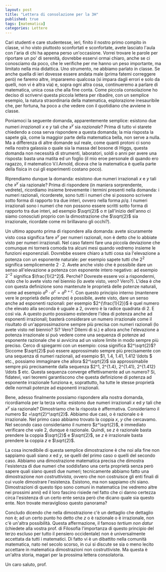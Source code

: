 ```yaml
---
layout: post
title: "Lettera di consolazione per la 3H"
published: true
tags: [matematica] 
categories: Lettere
---
```


Cari studenti e care studentesse,
ieri, finito il nostro primo compito in classe, vi ho visto piuttosto sconfortati e sconfortate,
avete lasciato l'aula con l'aria di chi ha appena perso un'occasione. Vorrei trovare le parole per
riportare un po' di serenità, dovrebbe esservi ormai chiaro, anche se ci conosciamo da poco, che le
verifiche per me hanno un peso importante, ma limitato nella mia didattica. Uno strumento, ne
abbiamo parlato in classe. Se anche quella di ieri dovesse essere andata male (prima fatemi
correggere però) ne faremo altre, impararemo qualcosa (si impara dagli errori e solo da quelli, non
vi è altra via) e, sopra ogni altra cosa, continueremo a parlare di matematica, unica cosa che alla
fine conta. Come piccola consolazione ho deciso di scrivervi questa piccola lettera per ribadire,
con un semplice esempio, la natura straordinaria della matematica, esplorazione inesauribile che,
per fortuna, ha poco a che vedere con il quotidiano che avviene in classe.

Poniamoci la seguente domanda, apparentemente semplice: esistono due numeri *irrazionali* $x$ e $y$
tali che $x^y$ sia *razionale*? Prima di tutto vi starete chiedendo a cosa serva rispondere a questa 
domanda; la mia risposta la sapete già, come la maggior parte della matematica bella, non serve a nulla. Ma a
differenza di altre domande sul reale, come quanti protoni ci sono nella nostra galassia o quale sia
la massa del bosone di Higgs, questa domanda non necessità di strumenti, laboratori, soldi o anni
per avere una risposta: basta una matita ed un foglio (il mio eroe personale di quando ero ragazzo, il matematico V.I.Arnold,
diceva che la matematica è quella parte della fisica in cui gli esperimenti costano poco).

Riprendiamo dunque la domanda: esistono due numeri irrazionali $x$ e $y$ tali che $x^y$ sia
razionale? Prima di rispondere (in maniera sorprendente, vedrete), ricordiamo insieme brevemente i
termini presenti nella domanda: i numeri razionali, ricorderete, sono tutti i numeri che si possono
scrivere sotto forma di rapporto tra due interi, ovvero nella forma  $p/q$. I numeri irrazionali sono i numeri che non
possono essere scritti sotto forma di rapporto tra due interi, ad esempio $\sqrt{2}$ o $\pi$
(all'inizio dell'anno ci siamo conosciuti proprio con la dimostrazione che $\sqrt{2}$ sia
irrazionale, ricordate come mi brillavano gli occhi?).

Un ultimo appunto prima di rispondere alla domanda: avete sicuramente visto cosa significa fare
$x^y$ per numeri razionali, non è detto che lo abbiate visto per numeri irrazionali. Nel caso fatemi
fare una piccola deviazione che comunque mi tornerà comoda tra alcuni mesi quando vedremo insieme le
funzioni esponenziali. Dovrebbe essere
chiaro a tutti cosa sia ĺ'elevazione a potenza con un esponente naturale: per esempio sapete tutti
che $2^2$ significa semplicemente $2\cdot 2$. Avete anche visto che è possibile dare un senso
all'elevazione a potenza con esponente intero negativo: ad esempio $2^{-2}$ significa
$\frac{1}{2^2}$. Perché? Dovreste essere voi a rispondermi, visto che lo avete visto nel biennio (lo
avete visto, vero? Vero?). L'idea è che con questa definizione sono mantenute le proprietà delle
potenze naturali, come ad esempio $a^b\cdot a^c = a^{b+c}$. Con questo principio interno (mantenere
vere le proprietà delle potenze) è possibile, avete visto, dare un senso anche ad esponenti
razionali: per esempio $2^{\frac{1}{2}}$ è quel numero che elevato alla seconda è uguale a $2$,
ovvero è la radice quadrata di $2$. E così via. A questo punto possiamo estendere l'idea di potenza
anche ad esponenti irrazionali; basterà considerare un numero irrazionale come il risultato di
un'approssimazione sempre più precisa con numeri razionali (lo avete visto nel biennio? Si? Vero? 
Ditemi di si.) e allora anche l'elevazione a potenza irrazionale si può vedere come una
sequenza di potenze ad esponente razionale che si avvicina ad un valore limite in modo sempre più preciso. 
Cerco di spiegarmi con un esempio:
cosa significa $2^\sqrt{2}$? Siccome $\sqrt{2}$ può essere approssimato sempre più precisamente con
una sequenza di numeri razionali, ad esempio $1, 1.4, 1.41, 1.412 \ldots $ etc., possiamo immaginare
che allora $2^\sqrt{2}$ sia approssimabile sempre più precisamente dalla sequenza $2^1, 2^{1.4},
2^{1.41}, 2^{1.412} \ldots $ etc. Questa sequenza converge effettivamente ad un numero? Si, fidatevi,
vari teoremi garantiscono che questa definizione di potenza ad esponente irrazionale funziona e,
soprattutto, ha tutte le stesse proprietà delle normali potenze ad esponenti irrazionali.

Bene, adesso finalmente possiamo rispondere alla nostra domanda, ricordiamola per la terza volta:
esistono due numeri irrazionali $x$ ed $y$ tali che $x^y$ sia razionale? Dimostriamo che la risposta
è affermativa. Consideriamo il numero $z =\sqrt{2}^\sqrt{2}$. Abbiamo due casi, o è razionale o è
irrazionale. Nel primo caso abbiamo trovato la coppia $x$, $y$ che cercavamo. Nel secondo caso
consideriamo il numero $z^\sqrt{2}$, è immediato verificare che vale $2$, dunque è razionale.
Quindi, se $z$ è razionale basta prendere la coppia $\sqrt{2}$ e $\sqrt{2}$, se $z$ è irrazionale
basta prendere la coppia $z$ e $\sqrt{2}$.

La cosa incredibile di questa semplice dimostrazione è che noi alla fine non sappiamo quali siano
$x$ ed $y$, se quelli del primo caso o quelli del secondo caso. Abbiamo una dimostrazione matematica
precisa che dimostra l'esistenza di due numeri che soddisfano una certa proprietà senza però
sapere quali siano questi due numeri; tecnicamente abbiamo fatto una dimostrazione *non costruttivista*,
ovvero che non costruisce gli enti finali di cui vuole dimostrare l'esistenza. Esistono, ma non sappiamo chi siano. Dimostrazioni di questo
tipo sono comuni in matematica (ne vedremo altre nei prossimi anni) ed il loro fascino risiede nel
fatto che ci danno certezza circa l'esistenza di un certo ente senza però che dicano quale sia
questo ente. Non trovate meraviglioso questo panorama?

Concludo dicendo che nella dimostrazione c'è un dettaglio che dettaglio non è; ad un certo punto ho
detto che $z$ o è razionale o è irrazionale, non c'è un'altra possibilità. Questa affermazione, il
famoso *tertium non datur* (chiedete alla vostra prof. di Filosofia l'importanza di questo principio
del terzo escluso per tutto il pensiero occidentale) non è universalmente accettata da tutti i
matematici. Di fatto vi è un dibattito nella comunità matematica, nato nel secolo scorso, in cui si discute se sia o meno lecito accettare in
matematica dimostrazioni non costruttiviste. Ma questa è un'altra storia, magari per la prossima lettera consolatoria.

Un caro saluto, prof.

